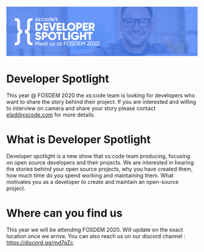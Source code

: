 

![Developer Spotlight](/images/Banner_01_00000.jpg)

# Developer Spotlight

This year @ FOSDEM 2020 the xs:code team is looking for developers who want to share the story behind their project.
If you are interested and willing to interview on camera and share your story please contact elad@xscode.com for more details.

# What is Developer Spotlight
Developer spotlight is a new show that xs:code team producing, focusing on open source developers and their projects.
We are interested in hearing the stories behind your open source projects, why you have created them, how much time do you spend working and maintaining them.
What motivates you as a developer to create and maintain an open-source project.

# Where can you find us
This year we will be attending FOSDEM 2020.
Will update on the exact location once we arrive.
You can also reach us on our discord channel : https://discord.gg/md7qZc
